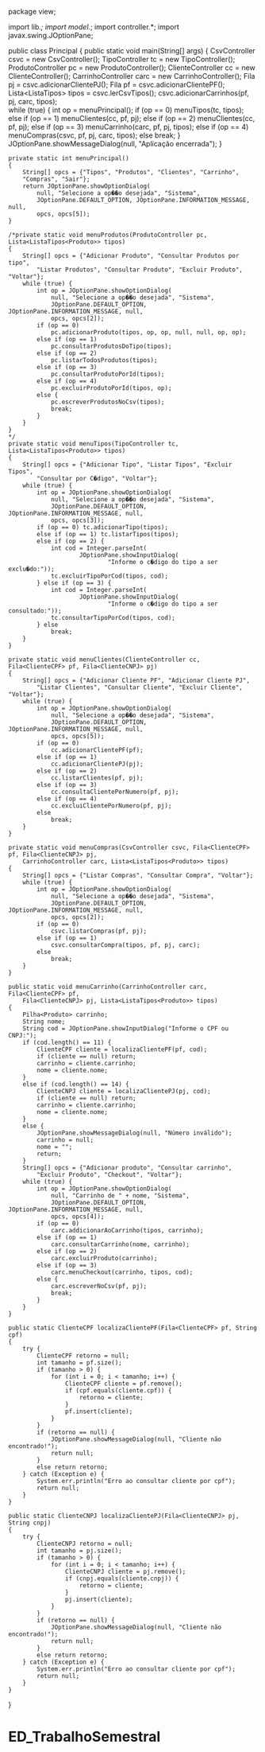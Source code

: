 package view;

import lib.*;
import model.*;
import controller.*;
import javax.swing.JOptionPane;

public class Principal
{
	public static void main(String[] args)
	{
		CsvController csvc = new CsvController();
		TipoController tc = new TipoController();
		ProdutoController pc = new ProdutoController();
		ClienteController cc = new ClienteController();
		CarrinhoController carc = new CarrinhoController();
		Fila<ClienteCNPJ> pj = csvc.adicionarClientePJ();
		Fila<ClienteCPF> pf = csvc.adicionarClientePF();
		Lista<ListaTipos<Produto>> tipos = csvc.lerCsvTipos();
		csvc.adicionarCarrinhos(pf, pj, carc, tipos);		
		while (true) {
			int op = menuPrincipal();
			if (op == 0)
				menuTipos(tc, tipos);
			else if (op == 1)
				menuClientes(cc, pf, pj);
			else if (op == 2)
				menuClientes(cc, pf, pj);
			else if (op == 3)
				menuCarrinho(carc, pf, pj, tipos);
			else if (op == 4)
				menuCompras(csvc, pf, pj, carc, tipos);
			else
				break;
		}
		JOptionPane.showMessageDialog(null, "Aplicação encerrada");
	}

	private static int menuPrincipal()
	{
		String[] opcs = {"Tipos", "Produtos", "Clientes", "Carrinho",
		"Compras", "Sair"};
		return JOptionPane.showOptionDialog(
			null, "Selecione a op��o desejada", "Sistema",
			JOptionPane.DEFAULT_OPTION, JOptionPane.INFORMATION_MESSAGE, null,
			opcs, opcs[5]);
	}

	/*private static void menuProdutos(ProdutoController pc, Lista<ListaTipos<Produto>> tipos)
	{
		String[] opcs = {"Adicionar Produto", "Consultar Produtos por tipo",
			"Listar Produtos", "Consultar Produto", "Excluir Produto", "Voltar"};
		while (true) {
			int op = JOptionPane.showOptionDialog(
				null, "Selecione a op��o desejada", "Sistema",
				JOptionPane.DEFAULT_OPTION, JOptionPane.INFORMATION_MESSAGE, null,
				opcs, opcs[2]);
			if (op == 0)
				pc.adicionarProduto(tipos, op, op, null, null, op, op);
			else if (op == 1)
				pc.consultarProdutosDoTipo(tipos);
			else if (op == 2)
				pc.listarTodosProdutos(tipos);
			else if (op == 3)
				pc.consultarProdutoPorId(tipos);
			else if (op == 4)
				pc.excluirProdutoPorId(tipos, op);
			else {
				pc.escreverProdutosNoCsv(tipos);
				break;
			}
		}
	}
	*/
	private static void menuTipos(TipoController tc, Lista<ListaTipos<Produto>> tipos)
	{
		String[] opcs = {"Adicionar Tipo", "Listar Tipos", "Excluir Tipos",
			"Consultar por C�digo", "Voltar"};
		while (true) {
			int op = JOptionPane.showOptionDialog(
				null, "Selecione a op��o desejada", "Sistema",
				JOptionPane.DEFAULT_OPTION, JOptionPane.INFORMATION_MESSAGE, null,
				opcs, opcs[3]);
			if (op == 0) tc.adicionarTipo(tipos);
			else if (op == 1) tc.listarTipos(tipos);
			else if (op == 2) {
				int cod = Integer.parseInt(
						JOptionPane.showInputDialog(
								"Informe o c�digo do tipo a ser exclu�do:"));
				tc.excluirTipoPorCod(tipos, cod);
			} else if (op == 3) {
				int cod = Integer.parseInt(
						JOptionPane.showInputDialog(
								"Informe o c�digo do tipo a ser consultado:"));
				tc.consultarTipoPorCod(tipos, cod);
			} else
				break;
		}
	}

	private static void menuClientes(ClienteController cc, Fila<ClienteCPF> pf, Fila<ClienteCNPJ> pj)
	{
		String[] opcs = {"Adicionar Cliente PF", "Adicionar Cliente PJ",
			"Listar Clientes", "Consultar Cliente", "Excluir Cliente", "Voltar"};
		while (true) {
			int op = JOptionPane.showOptionDialog(
				null, "Selecione a op��o desejada", "Sistema",
				JOptionPane.DEFAULT_OPTION, JOptionPane.INFORMATION_MESSAGE, null,
				opcs, opcs[5]);
			if (op == 0)
				cc.adicionarClientePF(pf);
			else if (op == 1)
				cc.adicionarClientePJ(pj);
			else if (op == 2)
				cc.listarClientes(pf, pj);
			else if (op == 3)
				cc.consultaClientePorNumero(pf, pj);
			else if (op == 4)
				cc.excluiClientePorNumero(pf, pj);
			else
				break;
		}
	}

	private static void menuCompras(CsvController csvc, Fila<ClienteCPF> pf, Fila<ClienteCNPJ> pj,
		CarrinhoController carc, Lista<ListaTipos<Produto>> tipos)
	{
		String[] opcs = {"Listar Compras", "Consultar Compra", "Voltar"};
		while (true) {
			int op = JOptionPane.showOptionDialog(
				null, "Selecione a op��o desejada", "Sistema",
				JOptionPane.DEFAULT_OPTION, JOptionPane.INFORMATION_MESSAGE, null,
				opcs, opcs[2]);
			if (op == 0)
				csvc.listarCompras(pf, pj);
			else if (op == 1)
				csvc.consultarCompra(tipos, pf, pj, carc);
			else
				break;
		}
	}

	public static void menuCarrinho(CarrinhoController carc, Fila<ClienteCPF> pf, 
		Fila<ClienteCNPJ> pj, Lista<ListaTipos<Produto>> tipos)
	{
		Pilha<Produto> carrinho;
		String nome;
		String cod = JOptionPane.showInputDialog("Informe o CPF ou CNPJ:");
		if (cod.length() == 11) {
			ClienteCPF cliente = localizaClientePF(pf, cod);
			if (cliente == null) return;
			carrinho = cliente.carrinho;
			nome = cliente.nome;
		}
		else if (cod.length() == 14) {
			ClienteCNPJ cliente = localizaClientePJ(pj, cod);
			if (cliente == null) return;
			carrinho = cliente.carrinho;
			nome = cliente.nome;
		}
		else {
			JOptionPane.showMessageDialog(null, "Número inválido");
			carrinho = null;
			nome = "";
			return;
		}
		String[] opcs = {"Adicionar produto", "Consultar carrinho",
			"Excluir Produto", "Checkout", "Voltar"};
		while (true) {
			int op = JOptionPane.showOptionDialog(
				null, "Carrinho de " + nome, "Sistema",
				JOptionPane.DEFAULT_OPTION, JOptionPane.INFORMATION_MESSAGE, null,
				opcs, opcs[4]);
			if (op == 0)
				carc.addicionarAoCarrinho(tipos, carrinho);
			else if (op == 1)
				carc.consultarCarrinho(nome, carrinho);
			else if (op == 2)
				carc.excluirProduto(carrinho);
			else if (op == 3)
				carc.menuCheckout(carrinho, tipos, cod);
			else {
				carc.escreverNoCsv(pf, pj);
				break;
			}
		}		
	}
	
	public static ClienteCPF localizaClientePF(Fila<ClienteCPF> pf, String cpf)
	{
		try {	
			ClienteCPF retorno = null;
			int tamanho = pf.size();
			if (tamanho > 0) {
				for (int i = 0; i < tamanho; i++) {
					ClienteCPF cliente = pf.remove();
					if (cpf.equals(cliente.cpf)) {
						retorno = cliente;
					}
					pf.insert(cliente);
				}
			}
			if (retorno == null) {
				JOptionPane.showMessageDialog(null, "Cliente não encontrado!");
				return null;
			}
			else return retorno;
		} catch (Exception e) {
			System.err.println("Erro ao consultar cliente por cpf");
			return null;
		}
	}

	public static ClienteCNPJ localizaClientePJ(Fila<ClienteCNPJ> pj, String cnpj)
	{
		try {	
			ClienteCNPJ retorno = null;
			int tamanho = pj.size();
			if (tamanho > 0) {
				for (int i = 0; i < tamanho; i++) {
					ClienteCNPJ cliente = pj.remove();
					if (cnpj.equals(cliente.cnpj)) {
						retorno = cliente;
					}
					pj.insert(cliente);
				}
			}
			if (retorno == null) {
				JOptionPane.showMessageDialog(null, "Cliente não encontrado!");
				return null;
			}
			else return retorno;
		} catch (Exception e) {
			System.err.println("Erro ao consultar cliente por cpf");
			return null;
		}
	}
}

# ED_TrabalhoSemestral